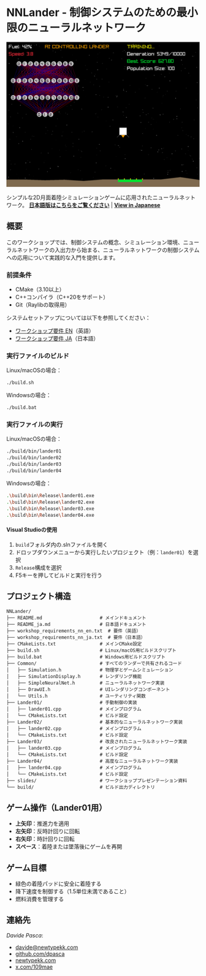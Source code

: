 # NNLander - 制御システムのための最小限のニューラルネットワーク

![NNLander スクリーンショット](screenshot.png)

シンプルな2D月面着陸シミュレーションゲームに応用されたニューラルネットワーク。
**[日本語版はこちらをご覧ください](README_ja.md)** | **[View in Japanese](README_ja.md)**

## 概要
このワークショップでは、制御システムの概念、シミュレーション環境、ニューラルネットワークの入出力から始まる、ニューラルネットワークの制御システムへの応用について実践的な入門を提供します。

### 前提条件
- CMake（3.10以上）
- C++コンパイラ（C++20をサポート）
- Git（Raylibの取得用）

システムセットアップについては以下を参照してください：
- [ワークショップ要件 EN](workshop_requirements_nn_en.txt)（英語）
- [ワークショップ要件 JA](workshop_requirements_nn_ja.txt)（日本語）

### 実行ファイルのビルド
Linux/macOSの場合：
```bash
./build.sh
```
Windowsの場合：
```bash
./build.bat
```

### 実行ファイルの実行
Linux/macOSの場合：
```bash
./build/bin/lander01
./build/bin/lander02
./build/bin/lander03
./build/bin/lander04
```
Windowsの場合：
```bash
.\build\bin\Release\lander01.exe
.\build\bin\Release\lander02.exe
.\build\bin\Release\lander03.exe
.\build\bin\Release\lander04.exe
```

#### Visual Studioの使用
1. `build`フォルダ内の.slnファイルを開く
2. ドロップダウンメニューから実行したいプロジェクト（例：`lander01`）を選択
3. `Release`構成を選択
4. F5キーを押してビルドと実行を行う

## プロジェクト構造
```
NNLander/
├── README.md                     # メインドキュメント
├── README_ja.md                  # 日本語ドキュメント
├── workshop_requirements_nn_en.txt  # 要件（英語）
├── workshop_requirements_nn_ja.txt  # 要件（日本語）
├── CMakeLists.txt                # メインCMake設定
├── build.sh                      # Linux/macOS用ビルドスクリプト
├── build.bat                     # Windows用ビルドスクリプト
├── Common/                       # すべてのランダーで共有されるコード
│   ├── Simulation.h              # 物理学とゲームシミュレーション
│   ├── SimulationDisplay.h       # レンダリング機能
│   ├── SimpleNeuralNet.h         # ニューラルネットワーク実装
│   ├── DrawUI.h                  # UIレンダリングコンポーネント
│   └── Utils.h                   # ユーティリティ関数
├── Lander01/                     # 手動制御の実装
│   ├── lander01.cpp              # メインプログラム
│   └── CMakeLists.txt            # ビルド設定
├── Lander02/                     # 基本的なニューラルネットワーク実装
│   ├── lander02.cpp              # メインプログラム
│   └── CMakeLists.txt            # ビルド設定
├── Lander03/                     # 改良されたニューラルネットワーク実装
│   ├── lander03.cpp              # メインプログラム
│   └── CMakeLists.txt            # ビルド設定
├── Lander04/                     # 高度なニューラルネットワーク実装
│   ├── lander04.cpp              # メインプログラム
│   └── CMakeLists.txt            # ビルド設定
├── slides/                       # ワークショッププレゼンテーション資料
└── build/                        # ビルド出力ディレクトリ
```

## ゲーム操作（Lander01用）
- **上矢印**：推進力を適用
- **左矢印**：反時計回りに回転
- **右矢印**：時計回りに回転
- **スペース**：着陸または墜落後にゲームを再開

## ゲーム目標
- 緑色の着陸パッドに安全に着陸する
- 降下速度を制御する（1.5単位未満であること）
- 燃料消費を管理する

## 連絡先
*Davide Pasca*:
- [davide@newtypekk.com](mailto:davide@newtypekk.com)
- [github.com/dpasca](https://github.com/dpasca)
- [newtypekk.com](https://newtypekk.com)
- [x.com/109mae](https://x.com/109mae)